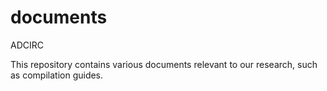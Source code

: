 # documents
ADCIRC

This repository contains various documents relevant to our research, such as compilation guides.
